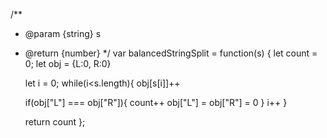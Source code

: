 /**
 * @param {string} s
 * @return {number}
 */
var balancedStringSplit = function(s) {
    let count = 0;
    let obj = {L:0, R:0}

    let i = 0;
    while(i<s.length){
     obj[s[i]]++

     if(obj["L"] === obj["R"]){
        count++
        obj["L"] = obj["R"] = 0
     }
        i++
    }

    return count
};